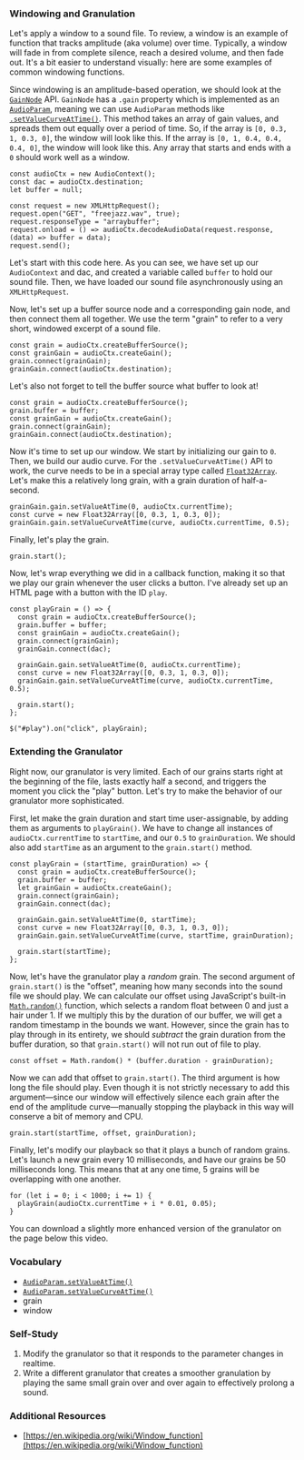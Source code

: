 ### Windowing and Granulation

Let's apply a window to a sound file.  To review, a window is an example of
function that tracks amplitude (aka volume) over time.  Typically, a window
will fade in from complete silence, reach a desired volume, and then fade out.
It's a bit easier to understand visually: here are some examples of common
windowing functions.


Since windowing is an amplitude-based operation, we should look at the
[`GainNode`](https://developer.mozilla.org/en-US/docs/Web/API/GainNode) API.
`GainNode` has a `.gain` property which is implemented as an
[`AudioParam`](https://developer.mozilla.org/en-US/docs/Web/API/AudioParam),
meaning we can use `AudioParam` methods like
[`.setValueCurveAtTime()`](https://developer.mozilla.org/en-US/docs/Web/API/AudioParam/setValueCurveAtTime).
This method takes an array of gain values, and spreads them out equally over a
period of time.  So, if the array is `[0, 0.3, 1, 0.3, 0]`, the window will
look like this.  If the array is `[0, 1, 0.4, 0.4, 0.4, 0]`, the window will
look like this.  Any array that starts and ends with a `0` should work well
as a window.

	const audioCtx = new AudioContext();
	const dac = audioCtx.destination;
	let buffer = null;
	
	const request = new XMLHttpRequest();
	request.open("GET", "freejazz.wav", true);
	request.responseType = "arraybuffer";
	request.onload = () => audioCtx.decodeAudioData(request.response, (data) => buffer = data);
	request.send();

Let's start with this code here.  As you can see, we have set up our
`AudioContext` and dac, and created a variable called `buffer` to hold our
sound file.  Then, we have loaded our sound file asynchronously using an
`XMLHttpRequest`.

Now, let's set up a buffer source node and a corresponding gain node, and then
connect them all together.  We use the term "grain" to refer to a very short,
windowed excerpt of a sound file.

	const grain = audioCtx.createBufferSource();
	const grainGain = audioCtx.createGain();
	grain.connect(grainGain);
	grainGain.connect(audioCtx.destination);

Let's also not forget to tell the buffer source what buffer to look at!

	const grain = audioCtx.createBufferSource();
	grain.buffer = buffer;
	const grainGain = audioCtx.createGain();
	grain.connect(grainGain);
	grainGain.connect(audioCtx.destination);

Now it's time to set up our window.  We start by initializing our gain to `0`.
Then, we build our audio curve.  For the `.setValueCurveAtTime()` API to work,
the curve needs to be in a special array type called
[`Float32Array`](https://developer.mozilla.org/en-US/docs/Web/JavaScript/Reference/Global_Objects/Float32Array).
Let's make this a relatively long grain, with a grain duration of
half-a-second.

	grainGain.gain.setValueAtTime(0, audioCtx.currentTime);
	const curve = new Float32Array([0, 0.3, 1, 0.3, 0]);
	grainGain.gain.setValueCurveAtTime(curve, audioCtx.currentTime, 0.5);

Finally, let's play the grain.

	grain.start();

Now, let's wrap everything we did in a callback function, making it so that we
play our grain whenever the user clicks a button.  I've already set up an HTML
page with a button with the ID `play`.

	const playGrain = () => {
	  const grain = audioCtx.createBufferSource();
	  grain.buffer = buffer;
	  const grainGain = audioCtx.createGain();
	  grain.connect(grainGain);
	  grainGain.connect(dac);
	
	  grainGain.gain.setValueAtTime(0, audioCtx.currentTime);
	  const curve = new Float32Array([0, 0.3, 1, 0.3, 0]);
	  grainGain.gain.setValueCurveAtTime(curve, audioCtx.currentTime, 0.5);
	
	  grain.start();
	};
	
	$("#play").on("click", playGrain);


### Extending the Granulator

Right now, our granulator is very limited.  Each of our grains starts right at
the beginning of the file, lasts exactly half a second, and triggers the moment
you click the "play" button.  Let's try to make the behavior of our granulator
more sophisticated.

First, let make the grain duration and start time user-assignable, by adding
them as arguments to `playGrain()`.  We have to change all instances of
`audioCtx.currentTime` to `startTime`, and our `0.5` to `grainDuration`.  We
should also add `startTime` as an argument to the `grain.start()` method.

	const playGrain = (startTime, grainDuration) => {
	  const grain = audioCtx.createBufferSource();
	  grain.buffer = buffer;
	  let grainGain = audioCtx.createGain();
	  grain.connect(grainGain);
	  grainGain.connect(dac);
	
	  grainGain.gain.setValueAtTime(0, startTime);
	  const curve = new Float32Array([0, 0.3, 1, 0.3, 0]);
	  grainGain.gain.setValueCurveAtTime(curve, startTime, grainDuration);
	
	  grain.start(startTime);
	};

Now, let's have the granulator play a *random* grain.  The second argument of
`grain.start()` is the "offset", meaning how many seconds into the sound file
we should play.  We can calculate our offset using JavaScript's built-in
[`Math.random()`](https://developer.mozilla.org/en-US/docs/Web/JavaScript/Reference/Global_Objects/Math/random)
function, which selects a random float between 0 and just a hair under 1.  If
we multiply this by the duration of our buffer, we will get a random timestamp
in the bounds we want.  However, since the grain has to play through in its
entirety, we should *subtract* the grain duration from the buffer duration, so
that `grain.start()` will not run out of file to play.

	const offset = Math.random() * (buffer.duration - grainDuration);

Now we can add that offset to `grain.start()`.  The third argument is how long
the file should play.  Even though it is not strictly necessary to add this
argument—since our window will effectively silence each grain after the end of
the amplitude curve—manually stopping the playback in this way will conserve a
bit of memory and CPU.

	grain.start(startTime, offset, grainDuration);

Finally, let's modify our playback so that it plays a bunch of random grains.
Let's launch a new grain every 10 milliseconds, and have our grains be 50
milliseconds long.  This means that at any one time, 5 grains will be
overlapping with one another.

	for (let i = 0; i < 1000; i += 1) {
	  playGrain(audioCtx.currentTime + i * 0.01, 0.05);
	}

You can download a slightly more enhanced version of the granulator on the page
below this video.


### Vocabulary

- [`AudioParam.setValueAtTime()`](https://developer.mozilla.org/en-US/docs/Web/API/AudioParam/setValueAtTime)
- [`AudioParam.setValueCurveAtTime()`](https://developer.mozilla.org/en-US/docs/Web/API/AudioParam/setValueCurveAtTime)
- grain
- window


### Self-Study

1. Modify the granulator so that it responds to the parameter changes in
   realtime.
2. Write a different granulator that creates a smoother granulation by playing
   the same small grain over and over again to effectively prolong a sound.


### Additional Resources

- [https://en.wikipedia.org/wiki/Window_function](https://en.wikipedia.org/wiki/Window_function)
